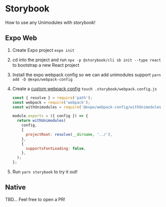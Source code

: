 # Storybook

How to use any Unimodules with storybook!

## Expo Web

1. Create Expo project `expo init`
2. cd into the project and run `npx -p @storybook/cli sb init --type react` to bootstrap a new React project
3. Install the expo webpack config so we can add unimodules support `yarn add -D @expo/webpack-config`
4. Create a [custom webpack config](/.storybook/webpack.config.js) `touch .storybook/webpack.config.js`

   ```js
   const { resolve } = require('path');
   const webpack = require('webpack');
   const withUnimodules = require('@expo/webpack-config/withUnimodules');

   module.exports = ({ config }) => {
     return withUnimodules(
       config,
       {
         projectRoot: resolve(__dirname, '../'),
       },
       {
         supportsFontLoading: false,
       },
     );
   };
   ```

5. Run `yarn storybook` to try it out!

## Native

TBD... Feel free to open a PR!
